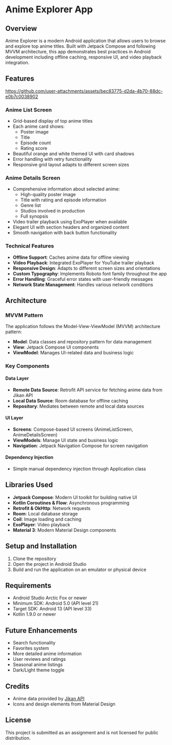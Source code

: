 # Anime Explorer App

## Overview
Anime Explorer is a modern Android application that allows users to browse and explore top anime titles. Built with Jetpack Compose and following MVVM architecture, this app demonstrates best practices in Android development including offline caching, responsive UI, and video playback integration.

## Features


https://github.com/user-attachments/assets/bec83775-d2da-4b70-88dc-e0b7c0038902


### Anime List Screen
- Grid-based display of top anime titles
- Each anime card shows:
  - Poster image
  - Title
  - Episode count
  - Rating score
- Beautiful orange and white themed UI with card shadows
- Error handling with retry functionality
- Responsive grid layout adapts to different screen sizes

### Anime Details Screen
- Comprehensive information about selected anime:
  - High-quality poster image
  - Title with rating and episode information
  - Genre list
  - Studios involved in production
  - Full synopsis
- Video trailer playback using ExoPlayer when available
- Elegant UI with section headers and organized content
- Smooth navigation with back button functionality

### Technical Features
- **Offline Support**: Caches anime data for offline viewing
- **Video Playback**: Integrated ExoPlayer for YouTube trailer playback
- **Responsive Design**: Adapts to different screen sizes and orientations
- **Custom Typography**: Implements Roboto font family throughout the app
- **Error Handling**: Graceful error states with user-friendly messages
- **Network State Management**: Handles various network conditions

## Architecture

### MVVM Pattern
The application follows the Model-View-ViewModel (MVVM) architecture pattern:
- **Model**: Data classes and repository pattern for data management
- **View**: Jetpack Compose UI components
- **ViewModel**: Manages UI-related data and business logic

### Key Components

#### Data Layer
- **Remote Data Source**: Retrofit API service for fetching anime data from Jikan API
- **Local Data Source**: Room database for offline caching
- **Repository**: Mediates between remote and local data sources

#### UI Layer
- **Screens**: Compose-based UI screens (AnimeListScreen, AnimeDetailsScreen)
- **ViewModels**: Manage UI state and business logic
- **Navigation**: Jetpack Navigation Compose for screen navigation

#### Dependency Injection
- Simple manual dependency injection through Application class

## Libraries Used

- **Jetpack Compose**: Modern UI toolkit for building native UI
- **Kotlin Coroutines & Flow**: Asynchronous programming
- **Retrofit & OkHttp**: Network requests
- **Room**: Local database storage
- **Coil**: Image loading and caching
- **ExoPlayer**: Video playback
- **Material 3**: Modern Material Design components

## Setup and Installation

1. Clone the repository
2. Open the project in Android Studio
3. Build and run the application on an emulator or physical device

## Requirements

- Android Studio Arctic Fox or newer
- Minimum SDK: Android 5.0 (API level 21)
- Target SDK: Android 13 (API level 33)
- Kotlin 1.9.0 or newer

## Future Enhancements

- Search functionality
- Favorites system
- More detailed anime information
- User reviews and ratings
- Seasonal anime listings
- Dark/Light theme toggle

## Credits

- Anime data provided by [Jikan API](https://jikan.moe/)
- Icons and design elements from Material Design

## License
This project is submitted as an assignment and is not licensed for public distribution.
